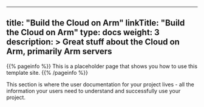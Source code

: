 
---
title: "Build the Cloud on Arm"
linkTitle: "Build the Cloud on Arm"
type: docs
weight: 3
description: >
    Great stuff about the Cloud on Arm, primarily Arm servers
---

{{% pageinfo %}}
This is a placeholder page that shows you how to use this template site.
{{% /pageinfo %}}


This section is where the user documentation for your project lives - all the information your users need to understand and successfully use your project. 

